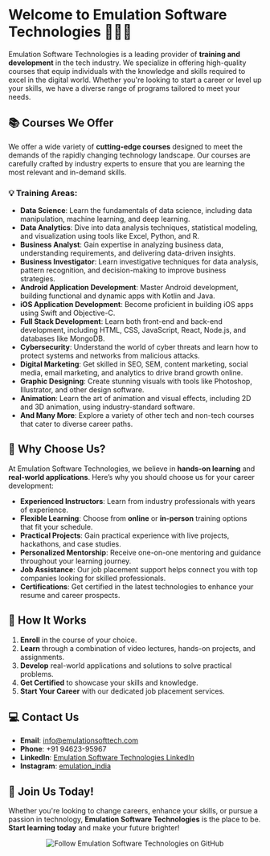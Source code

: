 # Welcome to Emulation Software Technologies 👨‍💻🚀

Emulation Software Technologies is a leading provider of **training and development** in the tech industry. We specialize in offering high-quality courses that equip individuals with the knowledge and skills required to excel in the digital world. Whether you're looking to start a career or level up your skills, we have a diverse range of programs tailored to meet your needs.

## 📚 Courses We Offer

We offer a wide variety of **cutting-edge courses** designed to meet the demands of the rapidly changing technology landscape. Our courses are carefully crafted by industry experts to ensure that you are learning the most relevant and in-demand skills.

### 💡 **Training Areas:**
- **Data Science**: Learn the fundamentals of data science, including data manipulation, machine learning, and deep learning.
- **Data Analytics**: Dive into data analysis techniques, statistical modeling, and visualization using tools like Excel, Python, and R.
- **Business Analyst**: Gain expertise in analyzing business data, understanding requirements, and delivering data-driven insights.
- **Business Investigator**: Learn investigative techniques for data analysis, pattern recognition, and decision-making to improve business strategies.
- **Android Application Development**: Master Android development, building functional and dynamic apps with Kotlin and Java.
- **iOS Application Development**: Become proficient in building iOS apps using Swift and Objective-C.
- **Full Stack Development**: Learn both front-end and back-end development, including HTML, CSS, JavaScript, React, Node.js, and databases like MongoDB.
- **Cybersecurity**: Understand the world of cyber threats and learn how to protect systems and networks from malicious attacks.
- **Digital Marketing**: Get skilled in SEO, SEM, content marketing, social media, email marketing, and analytics to drive brand growth online.
- **Graphic Designing**: Create stunning visuals with tools like Photoshop, Illustrator, and other design software.
- **Animation**: Learn the art of animation and visual effects, including 2D and 3D animation, using industry-standard software.
- **And Many More**: Explore a variety of other tech and non-tech courses that cater to diverse career paths.

## 🏫 Why Choose Us?

At Emulation Software Technologies, we believe in **hands-on learning** and **real-world applications**. Here’s why you should choose us for your career development:

- **Experienced Instructors**: Learn from industry professionals with years of experience.
- **Flexible Learning**: Choose from **online** or **in-person** training options that fit your schedule.
- **Practical Projects**: Gain practical experience with live projects, hackathons, and case studies.
- **Personalized Mentorship**: Receive one-on-one mentoring and guidance throughout your learning journey.
- **Job Assistance**: Our job placement support helps connect you with top companies looking for skilled professionals.
- **Certifications**: Get certified in the latest technologies to enhance your resume and career prospects.

## 🚀 How It Works

1. **Enroll** in the course of your choice.
2. **Learn** through a combination of video lectures, hands-on projects, and assignments.
3. **Develop** real-world applications and solutions to solve practical problems.
4. **Get Certified** to showcase your skills and knowledge.
5. **Start Your Career** with our dedicated job placement services.

## 💻 Contact Us

- **Email**: info@emulationsofttech.com
- **Phone**: +91 94623-95967
- **LinkedIn**: [Emulation Software Technologies LinkedIn](https://www.linkedin.com/company/emulation-software-technologies-private-limited/)
- **Instagram**: [emulation_india](https://www.instagram.com/emulation_india?utm_source=ig_web_button_share_sheet&igsh=ZDNlZDc0MzIxNw==)


## 🌟 Join Us Today!

Whether you're looking to change careers, enhance your skills, or pursue a passion in technology, **Emulation Software Technologies** is the place to be. **Start learning today** and make your future brighter!

<p align="center">
  <img src="https://img.shields.io/github/followers/emulationsofttech?style=social" alt="Follow Emulation Software Technologies on GitHub" />
</p>

